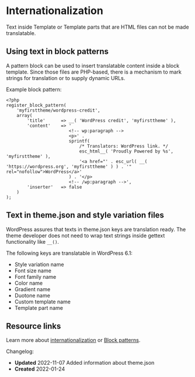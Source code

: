 # Internationalization

Text inside Template or Template parts that are HTML files can not be made translatable.

## Using text in block patterns

A pattern block can be used to insert translatable content inside a block template. Since those files are PHP-based, there is a mechanism to mark strings for translation or to supply dynamic URLs.

Example block pattern:

```
<?php
register_block_pattern(
    'myfirsttheme/wordpress-credit',
    array(
        'title'      => __( 'WordPress credit', 'myfirsttheme' ),
        'content'    => '
                        <!-- wp:paragraph -->
                        <p>' .
                        sprintf(
                            /* Translators: WordPress link. */
                            esc_html__( 'Proudly Powered by %s', 'myfirsttheme' ),
                            '<a href="' . esc_url( __( 'https://wordpress.org', 'myfirsttheme' ) ) . '" rel="nofollow">WordPress</a>'
                        ) . '</p>
                        <!-- /wp:paragraph -->',
        'inserter'   => false
    )
);
```

## Text in theme.json and style variation files

WordPress assures that texts in theme.json keys are translation ready. The theme developer does not need to wrap text strings inside gettext functionality like `__()`.

The following keys are translatable in WordPress 6.1:

*   Style variation name
*   Font size name
*   Font family name
*   Color name
*   Gradient name
*   Duotone name
*   Custom template name
*   Template part name

## Resource links

Learn more about [internationalization](https://developer.wordpress.org/apis/handbook/internationalization/) or [Block patterns](https://developer.wordpress.org/block-editor/reference-guides/block-api/block-patterns/).

Changelog:

*   **Updated** 2022-11-07 Added information about theme.json
*   **Created** 2022-01-24
